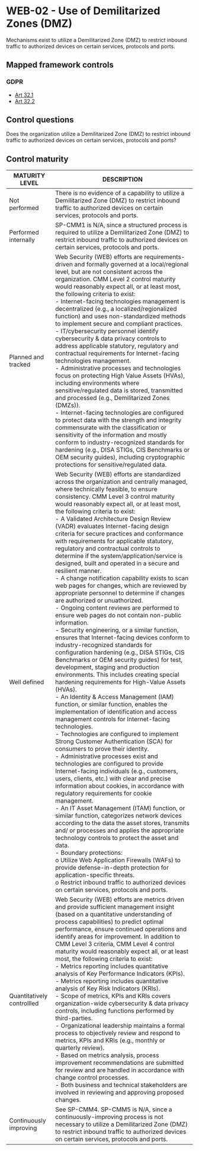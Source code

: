# WEB-02 - Use of Demilitarized Zones (DMZ)
Mechanisms exist to utilize a Demilitarized Zone (DMZ) to restrict inbound traffic to authorized devices on certain services, protocols and ports.
## Mapped framework controls
### GDPR
- [Art 32.1](../gdpr/art321.md)
- [Art 32.2](../gdpr/art322.md)
## Control questions
Does the organization utilize a Demilitarized Zone (DMZ) to restrict inbound traffic to authorized devices on certain services, protocols and ports?
## Control maturity
|       MATURITY LEVEL       |                                                                                                                                                                                                                                                                                                                                                                                                                                                                                                                                                                                                                                                                                                                                                                                                                                                                                                                                                                                                                                                                                                                                                                     DESCRIPTION                                                                                                                                                                                                                                                                                                                                                                                                                                                                                                                                                                                                                                                                                                                                                                                                                                                                                                                                                                                                                                                                                                                                                                     |
|----------------------------|-----------------------------------------------------------------------------------------------------------------------------------------------------------------------------------------------------------------------------------------------------------------------------------------------------------------------------------------------------------------------------------------------------------------------------------------------------------------------------------------------------------------------------------------------------------------------------------------------------------------------------------------------------------------------------------------------------------------------------------------------------------------------------------------------------------------------------------------------------------------------------------------------------------------------------------------------------------------------------------------------------------------------------------------------------------------------------------------------------------------------------------------------------------------------------------------------------------------------------------------------------------------------------------------------------------------------------------------------------------------------------------------------------------------------------------------------------------------------------------------------------------------------------------------------------------------------------------------------------------------------------------------------------------------------------------------------------------------------------------------------------------------------------------------------------------------------------------------------------------------------------------------------------------------------------------------------------------------------------------------------------------------------------------------------------------------------------------------------------------------------------------------------------------------------------------------------------------------------------------------------------------------------------------------------------------------------------------------------------|
| Not performed              | There is no evidence of a capability to utilize a Demilitarized Zone (DMZ) to restrict inbound traffic to authorized devices on certain services, protocols and ports.                                                                                                                                                                                                                                                                                                                                                                                                                                                                                                                                                                                                                                                                                                                                                                                                                                                                                                                                                                                                                                                                                                                                                                                                                                                                                                                                                                                                                                                                                                                                                                                                                                                                                                                                                                                                                                                                                                                                                                                                                                                                                                                                                                              |
| Performed internally       | SP-CMM1 is N/A, since a structured process is required to utilize a Demilitarized Zone (DMZ) to restrict inbound traffic to authorized devices on certain services, protocols and ports.                                                                                                                                                                                                                                                                                                                                                                                                                                                                                                                                                                                                                                                                                                                                                                                                                                                                                                                                                                                                                                                                                                                                                                                                                                                                                                                                                                                                                                                                                                                                                                                                                                                                                                                                                                                                                                                                                                                                                                                                                                                                                                                                                            |
| Planned and tracked        | Web Security (WEB) efforts are requirements-driven and formally governed at a local/regional level, but are not consistent across the organization. CMM Level 2 control maturity would reasonably expect all, or at least most, the following criteria to exist:<br>- Internet-facing technologies management is decentralized (e.g., a localized/regionalized function) and uses non-standardized methods to implement secure and compliant practices.<br>- IT/cybersecurity personnel identify cybersecurity & data privacy controls to address applicable statutory, regulatory and contractual requirements for Internet-facing technologies management.<br>- Administrative processes and technologies focus on protecting High Value Assets (HVAs), including environments where sensitive/regulated data is stored, transmitted and processed (e.g., Demilitarized Zones (DMZs)).<br>- Internet-facing technologies are configured to protect data with the strength and integrity commensurate with the classification or sensitivity of the information and mostly conform to industry-recognized standards for hardening (e.g., DISA STIGs, CIS Benchmarks or OEM security guides), including cryptographic protections for sensitive/regulated data.                                                                                                                                                                                                                                                                                                                                                                                                                                                                                                                                                                                                                                                                                                                                                                                                                                                                                                                                                                                                                                                                                     |
| Well defined               | Web Security (WEB) efforts are standardized across the organization and centrally managed, where technically feasible, to ensure consistency. CMM Level 3 control maturity would reasonably expect all, or at least most, the following criteria to exist:<br>- A Validated Architecture Design Review (VADR) evaluates Internet-facing design criteria for secure practices and conformance with requirements for applicable statutory, regulatory and contractual controls to determine if the system/application/service is designed, built and operated in a secure and resilient manner.<br>- A change notification capability exists to scan web pages for changes, which are reviewed by appropriate personnel to determine if changes are authorized or unuathorized.<br>- Ongoing content reviews are performed to ensure web pages do not contain non-public information.<br>- Security engineering, or a similar function, ensures that Internet-facing devices conform to industry-recognized standards for configuration hardening (e.g., DISA STIGs, CIS Benchmarks or OEM security guides) for test, development, staging and production environments. This includes creating special hardening requirements for High-Value Assets (HVAs).<br>- An Identity & Access Management (IAM) function, or similar function, enables the implementation of identification and access management controls for Internet-facing technologies. <br>- Technologies are configured to implement Strong Customer Authentication (SCA) for consumers to prove their identity.<br>- Administrative processes exist and technologies are configured to provide Internet-facing individuals (e.g., customers, users, clients, etc.) with clear and precise information about cookies, in accordance with regulatory requirements for cookie management.<br>- An IT Asset Management (ITAM) function, or similar function, categorizes network devices according to the data the asset stores, transmits and/ or processes and applies the appropriate technology controls to protect the asset and data.<br>- Boundary protections:<br>o	Utilize Web Application Firewalls (WAFs) to provide defense-in-depth protection for application-specific threats. <br>o	Restrict inbound traffic to authorized devices on certain services, protocols and ports. |
| Quantitatively controllled | Web Security (WEB) efforts are metrics driven and provide sufficient management insight (based on a quantitative understanding of process capabilities) to predict optimal performance, ensure continued operations and identify areas for improvement. In addition to CMM Level 3 criteria, CMM Level 4 control maturity would reasonably expect all, or at least most, the following criteria to exist:<br>- 	Metrics reporting includes quantitative analysis of Key Performance Indicators (KPIs).<br>- 	Metrics reporting includes quantitative analysis of Key Risk Indicators (KRIs).<br>- 	Scope of metrics, KPIs and KRIs covers organization-wide cybersecurity & data privacy controls, including functions performed by third-parties.<br>- 	Organizational leadership maintains a formal process to objectively review and respond to metrics, KPIs and KRIs (e.g., monthly or quarterly review).<br>- 	Based on metrics analysis, process improvement recommendations are submitted for review and are handled in accordance with change control processes.<br>- 	Both business and technical stakeholders are involved in reviewing and approving proposed changes.                                                                                                                                                                                                                                                                                                                                                                                                                                                                                                                                                                                                                                                                                                                                                                                                                                                                                                                                                                                                                                                                                                                                                                        |
| Continuously improving     | See SP-CMM4. SP-CMM5 is N/A, since a continuously-improving process is not necessary to utilize a Demilitarized Zone (DMZ) to restrict inbound traffic to authorized devices on certain services, protocols and ports.                                                                                                                                                                                                                                                                                                                                                                                                                                                                                                                                                                                                                                                                                                                                                                                                                                                                                                                                                                                                                                                                                                                                                                                                                                                                                                                                                                                                                                                                                                                                                                                                                                                                                                                                                                                                                                                                                                                                                                                                                                                                                                                              |
